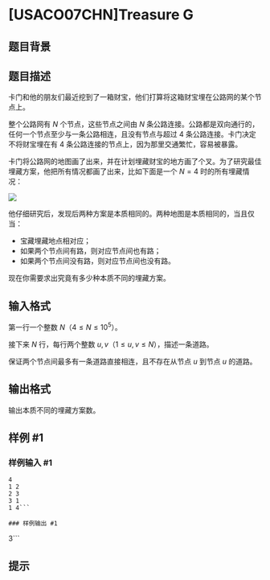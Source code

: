 # [USACO07CHN]Treasure G

## 题目背景



## 题目描述

卡门和他的朋友们最近挖到了一箱财宝，他们打算将这箱财宝埋在公路网的某个节点上。

整个公路网有 $N$ 个节点，这些节点之间由 $N$ 条公路连接。公路都是双向通行的，任何一个节点至少与一条公路相连，且没有节点与超过 $4$ 条公路连接。卡门决定不将财宝埋在有 $4$ 条公路连接的节点上，因为那里交通繁忙，容易被暴露。

卡门将公路网的地图画了出来，并在计划埋藏财宝的地方画了个叉。为了研究最佳埋藏方案，他把所有情况都画了出来，比如下面是一个 $N=4$ 时的所有埋藏情况：

![](https://cdn.luogu.com.cn/upload/image_hosting/1n2zbqb9.png)

他仔细研究后，发现后两种方案是本质相同的。两种地图是本质相同的，当且仅当：

- 宝藏埋藏地点相对应；
- 如果两个节点间有路，则对应节点间也有路；
- 如果两个节点间没有路，则对应节点间也没有路。

现在你需要求出究竟有多少种本质不同的埋藏方案。

## 输入格式

第一行一个整数 $N$（$4 \leq N \leq 10^5$）。

接下来 $N$ 行，每行两个整数 $u,v$（$1 \leq u,v \leq N$），描述一条道路。

保证两个节点间最多有一条道路直接相连，且不存在从节点 $u$ 到节点 $u$ 的道路。

## 输出格式

输出本质不同的埋藏方案数。

## 样例 #1

### 样例输入 #1
```
4
1 2
2 3
3 1
1 4```

### 样例输出 #1

```
3```

## 提示


